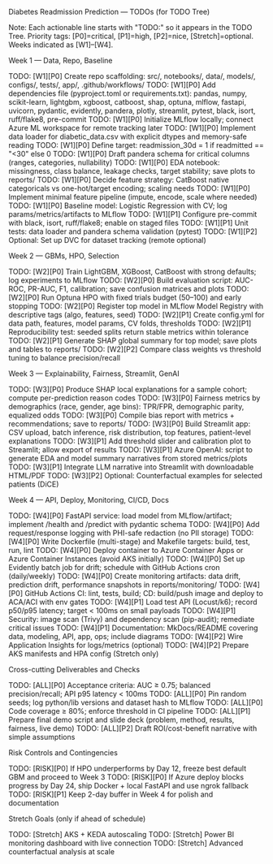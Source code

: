 Diabetes Readmission Prediction — TODOs (for TODO Tree)

Note: Each actionable line starts with "TODO:" so it appears in the TODO Tree. Priority tags: [P0]=critical, [P1]=high, [P2]=nice, [Stretch]=optional. Weeks indicated as [W1]–[W4].

Week 1 — Data, Repo, Baseline

TODO: [W1][P0] Create repo scaffolding: src/, notebooks/, data/, models/, configs/, tests/, app/, .github/workflows/
TODO: [W1][P0] Add dependencies file (pyproject.toml or requirements.txt): pandas, numpy, scikit-learn, lightgbm, xgboost, catboost, shap, optuna, mlflow, fastapi, uvicorn, pydantic, evidently, pandera, plotly, streamlit, pytest, black, isort, ruff/flake8, pre-commit
TODO: [W1][P0] Initialize MLflow locally; connect Azure ML workspace for remote tracking later
TODO: [W1][P0] Implement data loader for diabetic_data.csv with explicit dtypes and memory-safe reading
TODO: [W1][P0] Define target: readmission_30d = 1 if readmitted == "<30" else 0
TODO: [W1][P0] Draft pandera schema for critical columns (ranges, categories, nullability)
TODO: [W1][P0] EDA notebook: missingness, class balance, leakage checks, target stability; save plots to reports/
TODO: [W1][P0] Decide feature strategy: CatBoost native categoricals vs one-hot/target encoding; scaling needs
TODO: [W1][P0] Implement minimal feature pipeline (impute, encode, scale where needed)
TODO: [W1][P0] Baseline model: Logistic Regression with CV; log params/metrics/artifacts to MLflow
TODO: [W1][P1] Configure pre-commit with black, isort, ruff/flake8; enable on staged files
TODO: [W1][P1] Unit tests: data loader and pandera schema validation (pytest)
TODO: [W1][P2] Optional: Set up DVC for dataset tracking (remote optional)

Week 2 — GBMs, HPO, Selection

TODO: [W2][P0] Train LightGBM, XGBoost, CatBoost with strong defaults; log experiments to MLflow
TODO: [W2][P0] Build evaluation script: AUC-ROC, PR-AUC, F1, calibration; save confusion matrices and plots
TODO: [W2][P0] Run Optuna HPO with fixed trials budget (50–100) and early stopping
TODO: [W2][P0] Register top model in MLflow Model Registry with descriptive tags (algo, features, seed)
TODO: [W2][P1] Create config.yml for data path, features, model params, CV folds, thresholds
TODO: [W2][P1] Reproducibility test: seeded splits return stable metrics within tolerance
TODO: [W2][P1] Generate SHAP global summary for top model; save plots and tables to reports/
TODO: [W2][P2] Compare class weights vs threshold tuning to balance precision/recall

Week 3 — Explainability, Fairness, Streamlit, GenAI

TODO: [W3][P0] Produce SHAP local explanations for a sample cohort; compute per-prediction reason codes
TODO: [W3][P0] Fairness metrics by demographics (race, gender, age bins): TPR/FPR, demographic parity, equalized odds
TODO: [W3][P0] Compile bias report with metrics + recommendations; save to reports/
TODO: [W3][P0] Build Streamlit app: CSV upload, batch inference, risk distribution, top features, patient-level explanations
TODO: [W3][P1] Add threshold slider and calibration plot to Streamlit; allow export of results
TODO: [W3][P1] Azure OpenAI: script to generate EDA and model summary narratives from stored metrics/plots
TODO: [W3][P1] Integrate LLM narrative into Streamlit with downloadable HTML/PDF
TODO: [W3][P2] Optional: Counterfactual examples for selected patients (DiCE)

Week 4 — API, Deploy, Monitoring, CI/CD, Docs

TODO: [W4][P0] FastAPI service: load model from MLflow/artifact; implement /health and /predict with pydantic schema
TODO: [W4][P0] Add request/response logging with PHI-safe redaction (no PII storage)
TODO: [W4][P0] Write Dockerfile (multi-stage) and Makefile targets: build, test, run, lint
TODO: [W4][P0] Deploy container to Azure Container Apps or Azure Container Instances (avoid AKS initially)
TODO: [W4][P0] Set up Evidently batch job for drift; schedule with GitHub Actions cron (daily/weekly)
TODO: [W4][P0] Create monitoring artifacts: data drift, prediction drift, performance snapshots in reports/monitoring/
TODO: [W4][P0] GitHub Actions CI: lint, tests, build; CD: build/push image and deploy to ACA/ACI with env gates
TODO: [W4][P1] Load test API (Locust/k6); record p50/p95 latency; target < 100ms on small payloads
TODO: [W4][P1] Security: image scan (Trivy) and dependency scan (pip-audit); remediate critical issues
TODO: [W4][P1] Documentation: MkDocs/README covering data, modeling, API, app, ops; include diagrams
TODO: [W4][P2] Wire Application Insights for logs/metrics (optional)
TODO: [W4][P2] Prepare AKS manifests and HPA config (Stretch only)

Cross-cutting Deliverables and Checks

TODO: [ALL][P0] Acceptance criteria: AUC ≥ 0.75; balanced precision/recall; API p95 latency < 100ms
TODO: [ALL][P0] Pin random seeds; log python/lib versions and dataset hash to MLflow
TODO: [ALL][P0] Code coverage ≥ 80%; enforce threshold in CI pipeline
TODO: [ALL][P1] Prepare final demo script and slide deck (problem, method, results, fairness, live demo)
TODO: [ALL][P2] Draft ROI/cost-benefit narrative with simple assumptions

Risk Controls and Contingencies

TODO: [RISK][P0] If HPO underperforms by Day 12, freeze best default GBM and proceed to Week 3
TODO: [RISK][P0] If Azure deploy blocks progress by Day 24, ship Docker + local FastAPI and use ngrok fallback
TODO: [RISK][P1] Keep 2-day buffer in Week 4 for polish and documentation

Stretch Goals (only if ahead of schedule)

TODO: [Stretch] AKS + KEDA autoscaling
TODO: [Stretch] Power BI monitoring dashboard with live connection
TODO: [Stretch] Advanced counterfactual analysis at scale
